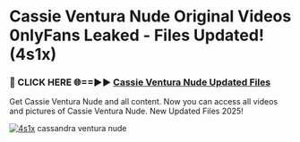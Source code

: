 # Cassie Ventura Nude Original Videos 0nlyFans Leaked - Files Updated! (4s1x)

<h3>🔴 CLICK HERE 🌐==►► <a href="https://tinyurl.com/4mcuefdz" rel="nofollow">Cassie Ventura Nude Updated Files</a></h3>

Get Cassie Ventura Nude and all content. Now you can access all videos and pictures of Cassie Ventura Nude. New Updated Files 2025!

[![4s1x](https://i.imgur.com/StAQSOY.gif)](https://tinyurl.com/4mcuefdz)
cassandra ventura nude